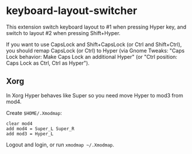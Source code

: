 # keyboard-layout-switcher

This extension switch keyboard layout to #1 when pressing Hyper key,
and switch to layout #2 when pressing Shift+Hyper.

If you want to use CapsLock and Shift+CapsLock (or Ctrl and Shift+Ctrl), you should remap 
CapsLock (or Ctrl) to Hyper (via Gnome Tweaks: "Caps Lock behavior: Make Caps Lock an additional
Hyper" (or "Ctrl position: Caps Lock as Ctrl, Ctrl as Hyper").

## Xorg

In Xorg Hyper behaves like Super so you need move Hyper to mod3 from mod4.

Create `$HOME/.Xmodmap`:

```
clear mod4
add mod4 = Super_L Super_R
add mod3 = Hyper_L
```

Logout and login, or run `xmodmap ~/.Xmodmap`.
